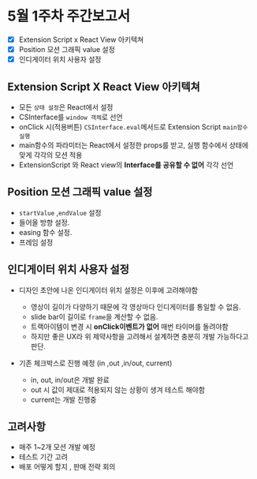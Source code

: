 # 5월 1주차 주간보고서

- [x] Extension Script x React View 아키텍쳐
- [x] Position 모션 그래픽 value 설정
- [x] 인디게이터 위치 사용자 설정

## Extension Script X React View 아키텍쳐

- 모든 `상태 설정`은 React에서 설정
- CSInterface를 `window 객체`로 선언
- onClick 시(적용버튼) `CSInterface.eval`메서드로 Extension Script `main함수 실행`
- main함수의 파라미터는 React에서 설정한 props를 받고, 실행 함수에서 상태에 맞게 각각의 모션 적용
- ExtensionScript 와 React view의 **Interface를 공유할 수 없어** 각각 선언

## Position 모션 그래픽 value 설정

- `startValue` ,`endValue` 설정
- 들어올 방향 설정.
- easing 함수 설정.
- 프레임 설정

## 인디게이터 위치 사용자 설정

- 디자인 초안에 나온 인디게이터 위치 설정은 이후에 고려해야함

  - 영상이 길이가 다양하기 때문에 각 영상마다 인디게이터를 통일할 수 없음.
  - slide bar이 길이로 `frame`을 계산할 수 없음.
  - 트랙아이템이 변경 시 **onClick이벤트가 없어** 매번 타이머를 돌려야함
  - 하지만 좋은 UX라 위 제약사항을 고려해서 설계하면 충분히 개발 가능하다고 판단.

- 기존 체크박스로 진행 예정 (in ,out ,in/out, current)
  - in, out, in/out은 개발 완료
  - out 시 값이 제대로 적용되지 않는 상황이 생겨 테스트 해야함
  - current는 개발 진행중

## 고려사항

- 매주 1~2개 모션 개발 예정
- 테스트 기간 고려
- 배포 어떻게 할지 , 판매 전략 회의
